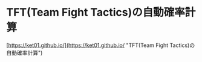 # TFT(Team Fight Tactics)の自動確率計算
[https://ket01.github.io/](https://ket01.github.io/ "TFT(Team Fight Tactics)の自動確率計算")

